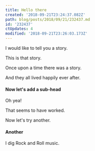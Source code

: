 ```yaml
---
title: Hello there
created: '2018-09-21T23:24:37.082Z'
path: blog/posts/2018/09/21/232437.md
id: '232437'
ctUpdates: 4
modified: '2018-09-21T23:26:03.173Z'
---
```

I would like to tell you a story.

This is that story.

Once upon a time there was a story.

And they all lived happily ever after.

#### Now let's add a sub-head

Oh yea!

That seems to have worked.

Now let's try another.

#### Another

I dig Rock and Roll music.